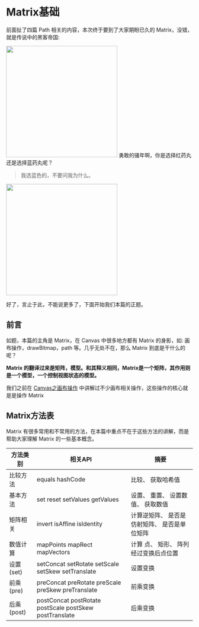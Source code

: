 # Matrix基础

前面扯了四篇 Path 相关的内容，本次终于要到了大家期盼已久的 Matrix，没错，就是传说中的黑客帝国:

<div width=300 style="display:inline;">
<img src="http://ww1.sinaimg.cn/large/005Xtdi2jw1f4oyx5i8wbj308c0bj3zz.jpg" width=300 />
</div>
<div width=400 style="display:inline;">
勇敢的骚年啊，你是选择红药丸还是选择蓝药丸呢？

<blockquote>
我选蓝色的，不要问我为什么。
</blockquote>

<img src="http://ww1.sinaimg.cn/large/005Xtdi2jw1f4pji1l0lej308c04pwer.jpg" width=300 /> <br/>

好了，言止于此，不能说更多了，下面开始我们本篇的正题。
</div>

## 前言

如题，本篇的主角是 Matrix，在 Canvas 中很多地方都有 Matrix 的身影，如: 画布操作，drawBitmap，path 等。几乎无处不在，那么 Matrix 到底是干什么的呢？

>
**Matrix 的翻译过来是矩阵，模型。和其释义相同，Matrix是一个矩阵，其作用则是一个模型，一个控制视图状态的模型。**

我们之前在 [Canvas之画布操作](https://github.com/GcsSloop/AndroidNote/blob/master/CustomView/Advance/%5B3%5DCanvas_Convert.md) 中讲解过不少画布相关操作，这些操作的核心就是是操作 Matrix

## Matrix方法表

Matrix 有很多常用和不常用的方法，在本篇中重点不在于这些方法的讲解，而是帮助大家理解 Matrix 的一些基本概念。

方法类别   | 相关API                                                 | 摘要
-----------|---------------------------------------------------------|-------------------------------------
比较方法   | equals hashCode                                         | 比较、 获取哈希值
基本方法   | set reset setValues getValues                           | 设置、 重置、 设置数值、 获取数值
矩阵相关   | invert isAffine isIdentity                              | 计算逆矩阵、 是否是仿射矩阵、 是否是单位矩阵
数值计算   | mapPoints mapRect mapVectors                            | 计算 点、 矩形、 阵列 经过变换后点位置
设置(set)  | setConcat setRotate setScale setSkew setTranslate       | 设置变换
前乘(pre)  | preConcat preRotate preScale preSkew preTranslate       | 前乘变换
后乘(post) | postConcat postRotate postScale postSkew postTranslate  | 后乘变换















